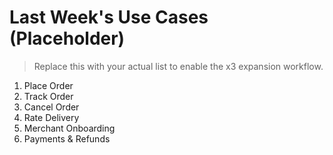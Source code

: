 # Last Week's Use Cases (Placeholder)

> Replace this with your actual list to enable the x3 expansion workflow.

1. Place Order
2. Track Order
3. Cancel Order
4. Rate Delivery
5. Merchant Onboarding
6. Payments & Refunds
